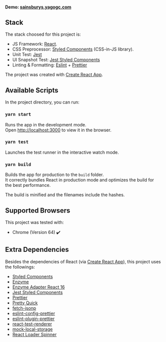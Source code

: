 #### Demo: [sainsburys.yagogc.com](https://sainsburys.yagogc.com)

## Stack

The stack choosed for this project is:

* JS Framework: [React](https://reactjs.org/).
* CSS Preprocessor: [Styled Components](https://www.styled-components.com/) (CSS-in-JS library).
* Unit Test: [Jest](https://facebook.github.io/jest/)
* UI Snapshot Test: [Jest Styled Components](https://github.com/styled-components/jest-styled-components)
* Linting & Formatting: [Eslint](https://eslint.org/) + [Prettier](https://prettier.io/)

The project was created with [Create React App](https://github.com/facebookincubator/create-react-app).

## Available Scripts

In the project directory, you can run:

### `yarn start`

Runs the app in the development mode.<br>
Open [http://localhost:3000](http://localhost:3000) to view it in the browser.

### `yarn test`

Launches the test runner in the interactive watch mode.<br>

### `yarn build`

Builds the app for production to the `build` folder.<br>
It correctly bundles React in production mode and optimizes the build for the best performance.

The build is minified and the filenames include the hashes.<br>

## Supported Browsers

This project was tested with:

* Chrome (Version 64) ✔️

## Extra Dependencies

Besides the dependencies of React (via [Create React App](https://github.com/facebookincubator/create-react-app)), this project uses the followings:<br>

* [Styled Components](https://www.styled-components.com/)
* [Enzyme](https://github.com/airbnb/enzyme)
* [Enzyme Adapter React 16](https://github.com/airbnb/enzyme/tree/master/packages/enzyme-adapter-react-16)
* [Jest Styled Components](https://github.com/styled-components/jest-styled-components)
* [Prettier](https://prettier.io/)
* [Pretty Quick](https://www.npmjs.com/package/pretty-quick)
* [fetch-jsonp](https://github.com/camsong/fetch-jsonp)
* [eslint-config-prettier](https://github.com/prettier/eslint-config-prettier)
* [eslint-plugin-prettier](https://github.com/prettier/eslint-plugin-prettier)
* [react-test-renderer](https://www.npmjs.com/package/react-test-renderer)
* [mock-local-storage](https://www.npmjs.com/package/mock-local-storage)
* [React Loader Spinner](https://www.npmjs.com/package/react-loader-spinner)
